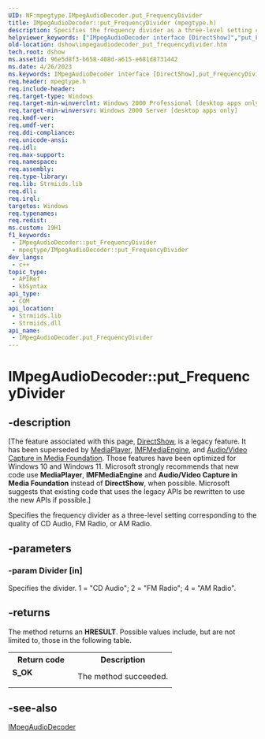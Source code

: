```yaml
---
UID: NF:mpegtype.IMpegAudioDecoder.put_FrequencyDivider
title: IMpegAudioDecoder::put_FrequencyDivider (mpegtype.h)
description: Specifies the frequency divider as a three-level setting corresponding to the quality of CD Audio, FM Radio, or AM Radio.
helpviewer_keywords: ["IMpegAudioDecoder interface [DirectShow]","put_FrequencyDivider method","IMpegAudioDecoder.put_FrequencyDivider","IMpegAudioDecoder::put_FrequencyDivider","IMpegAudioDecoderputFrequencyDivider","dshow.impegaudiodecoder_put_frequencydivider","mpegtype/IMpegAudioDecoder::put_FrequencyDivider","put_FrequencyDivider","put_FrequencyDivider method [DirectShow]","put_FrequencyDivider method [DirectShow]","IMpegAudioDecoder interface"]
old-location: dshow\impegaudiodecoder_put_frequencydivider.htm
tech.root: dshow
ms.assetid: 96e5d8f3-b658-408d-a615-e681d8731442
ms.date: 4/26/2023
ms.keywords: IMpegAudioDecoder interface [DirectShow],put_FrequencyDivider method, IMpegAudioDecoder.put_FrequencyDivider, IMpegAudioDecoder::put_FrequencyDivider, IMpegAudioDecoderputFrequencyDivider, dshow.impegaudiodecoder_put_frequencydivider, mpegtype/IMpegAudioDecoder::put_FrequencyDivider, put_FrequencyDivider, put_FrequencyDivider method [DirectShow], put_FrequencyDivider method [DirectShow],IMpegAudioDecoder interface
req.header: mpegtype.h
req.include-header: 
req.target-type: Windows
req.target-min-winverclnt: Windows 2000 Professional [desktop apps only]
req.target-min-winversvr: Windows 2000 Server [desktop apps only]
req.kmdf-ver: 
req.umdf-ver: 
req.ddi-compliance: 
req.unicode-ansi: 
req.idl: 
req.max-support: 
req.namespace: 
req.assembly: 
req.type-library: 
req.lib: Strmiids.lib
req.dll: 
req.irql: 
targetos: Windows
req.typenames: 
req.redist: 
ms.custom: 19H1
f1_keywords:
 - IMpegAudioDecoder::put_FrequencyDivider
 - mpegtype/IMpegAudioDecoder::put_FrequencyDivider
dev_langs:
 - c++
topic_type:
 - APIRef
 - kbSyntax
api_type:
 - COM
api_location:
 - Strmiids.lib
 - Strmiids.dll
api_name:
 - IMpegAudioDecoder.put_FrequencyDivider
---
```


# IMpegAudioDecoder::put_FrequencyDivider


## -description

\[The feature associated with this page, [DirectShow](/windows/win32/directshow/directshow), is a legacy feature. It has been superseded by [MediaPlayer](/uwp/api/Windows.Media.Playback.MediaPlayer), [IMFMediaEngine](/windows/win32/api/mfmediaengine/nn-mfmediaengine-imfmediaengine), and [Audio/Video Capture in Media Foundation](windows/win32/medfound/audio-video-capture-in-media-foundation). Those features have been optimized for Windows 10 and Windows 11. Microsoft strongly recommends that new code use **MediaPlayer**, **IMFMediaEngine** and **Audio/Video Capture in Media Foundation** instead of **DirectShow**, when possible. Microsoft suggests that existing code that uses the legacy APIs be rewritten to use the new APIs if possible.\]

Specifies the frequency divider as a three-level setting corresponding to the quality of CD Audio, FM Radio, or AM Radio.

## -parameters

### -param Divider [in]

Specifies the divider. 1 = "CD Audio"; 2 = "FM Radio"; 4 = "AM Radio".

## -returns

The method returns an <b>HRESULT</b>. Possible values include, but are not limited to, those in the following table.

<table>
<tr>
<th>Return code</th>
<th>Description</th>
</tr>
<tr>
<td width="40%">
<dl>
<dt><b>S_OK</b></dt>
</dl>
</td>
<td width="60%">
The method succeeded.

</td>
</tr>
</table>

## -see-also

<a href="/windows/desktop/api/mpegtype/nn-mpegtype-impegaudiodecoder">IMpegAudioDecoder</a>